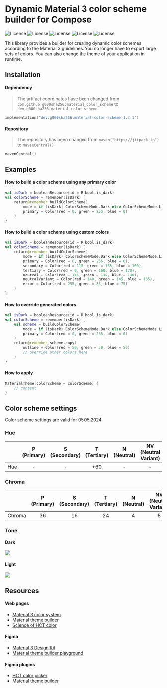 # Dynamic Material 3 color scheme builder for Compose

![License](https://img.shields.io/static/v1?color=green&label=Platform&message=Android)
![License](https://img.shields.io/static/v1?color=orange&label=Platform&message=JVM)
![License](https://img.shields.io/static/v1?color=blue&label=Platform&message=iOS)
![License](https://img.shields.io/static/v1?color=white&label=Platform&message=MacOS)
![License](https://img.shields.io/static/v1?color=purple&label=Platform&message=JS)

This library provides a builder for creating dynamic color schemes according to the Material 3 guidelines.
You no longer have to export large sets of colors. You can also change the theme of your application in runtime.

## Installation

#### Dependency

> The artifact coordinates have been changed from `com.github.g000sha256:material_color_scheme`
> to `dev.g000sha256:material-color-scheme`

```kotlin
implementation("dev.g000sha256:material-color-scheme:1.3.1")
```

#### Repository

> The repository has been changed from `maven("https://jitpack.io")` to `mavenCentral()`

```kotlin
mavenCentral()
```

## Examples

#### How to build a color scheme using any primary color

```kotlin
val isDark = booleanResource(id = R.bool.is_dark)
val colorScheme = remember(isDark) {
    return@remember buildColorScheme(
        mode = if (isDark) ColorSchemeMode.Dark else ColorSchemeMode.Light,
        primary = Color(red = 0, green = 255, blue = 0)
    )
}
```

#### How to build a color scheme using custom colors

```kotlin
val isDark = booleanResource(id = R.bool.is_dark)
val colorScheme = remember(isDark) {
    return@remember buildColorScheme(
        mode = if (isDark) ColorSchemeMode.Dark else ColorSchemeMode.Light,
        primary = Color(red = 0, green = 255, blue = 0),
        secondary = Color(red = 115, green = 155, blue = 100),
        tertiary = Color(red = 0, green = 160, blue = 170),
        neutral = Color(red = 145, green = 145, blue = 140),
        neutralVariant = Color(red = 140, green = 145, blue = 135),
        error = Color(red = 255, green = 85, blue = 75)
    )
}
```

#### How to override generated colors

```kotlin
val isDark = booleanResource(id = R.bool.is_dark)
val colorScheme = remember(isDark) {
    val scheme = buildColorScheme(
        mode = if (isDark) ColorSchemeMode.Dark else ColorSchemeMode.Light,
        primary = Color(red = 0, green = 255, blue = 0)
    )
    return@remember scheme.copy(
        outline = Color(red = 50, green = 50, blue = 50)
        // override other colors here
    )
}
```

#### How to apply

```kotlin
MaterialTheme(colorScheme = colorScheme) {
    // content
}
```

## Color scheme settings

Color scheme settings are valid for 05.05.2024

### Hue

|     | P (Primary) | S (Secondary) | T (Tertiary) | N (Neutral) | NV (Neutral Variant) | E (Error) |
|-----|:-----------:|:-------------:|:------------:|:-----------:|:--------------------:|:---------:|
| Hue |      -      |       -       |     +60      |      -      |          -           |     -     |

### Chroma

|        | P (Primary) | S (Secondary) | T (Tertiary) | N (Neutral) | NV (Neutral Variant) | E (Error) |
|--------|:-----------:|:-------------:|:------------:|:-----------:|:--------------------:|:---------:|
| Chroma |     36      |      16       |      24      |      4      |          8           |     -     |

### Tone

#### Dark

<img src="images/dark.png" />

#### Light

<img src="images/light.png" />

## Resources

#### Web pages

- [Material 3 color system](https://m3.material.io/styles/color/system/overview)
- [Material theme builder](https://material-foundation.github.io/material-theme-builder)
- [Science of HCT color](https://material.io/blog/science-of-color-design)

#### Figma

- [Material 3 Design Kit](https://www.figma.com/community/file/1035203688168086460)
- [Material theme builder playground](https://www.figma.com/community/plugin/1034969338659738588/material-theme-builder)

#### Figma plugins

- [HCT color picker](https://www.figma.com/community/plugin/1227923985322908257/hct-color-picker)
- [Material theme builder](https://www.figma.com/community/plugin/1034969338659738588/material-theme-builder)